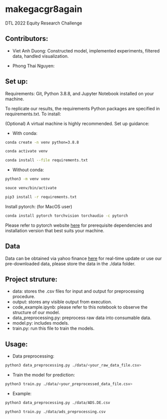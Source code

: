# makegacgr8again
DTL 2022 Equity Research Challenge

## Contributors:
* Viet Anh Duong:
Constructed model, implemented experiments, filtered data, handled visualization.

* Phong Thai Nguyen:

## Set up:
Requirements: Git, Python 3.8.8, and Jupyter Notebook installed on your machine.

To replicate our results, the requirements Python packages are specified in requirements.txt. To install: 

(Optional) A virtual machine is highly recommended. Set up guidance:
* With conda:
```bash
conda create -n venv python=3.8.8
```
```bash
conda activate venv
```
```bash
conda install --file requirements.txt
```

* Without conda:
```bash
python3 -m venv venv
```
```bash
souce venv/bin/activate
```
```bash
pip3 install -r requirements.txt
```

Install pytorch: (for MacOS user)
```bash
conda install pytorch torchvision torchaudio -c pytorch
```
Please refer to pytorch website [here](https://pytorch.org/) for prerequisite dependencies and installation version that best suits your machine.

## Data
Data can be obtained via yahoo finance [here](https://sg.finance.yahoo.com/quote/ADS.DE/history?period1=1614687222&period2=1646223222&interval=1d&filter=history&frequency=1d&includeAdjustedClose=true) for real-time update or use our pre-downloaded data, please store the data in the ./data folder.

## Project struture:
* data: stores the .csv files for input and output for preprocessing procedure.
* output: stores any visible output from execution.
* code_example.ipynb: please refer to this notebook to observe the structure of our model.
* data_preprocessing.py: preprocess raw data into consumable data.
* model.py: includes models.
* train.py: run this file to train the models.

## Usage:
* Data preprocessing:
```bash
python3 data_preprocessing.py ./data/<your_raw_data_file.csv>
```
* Train the model for prediction:
```bash
python3 train.py ./data/<your_preprocessed_data_file.csv>
```

* Example:
```bash
python3 data_preprocessing.py ./data/ADS.DE.csv
```
```bash
python3 train.py ./data/ads_preprocessing.csv
```